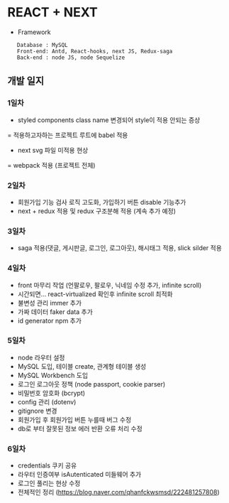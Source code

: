 # REACT + NEXT
 - Framework
 ```
    Database : MySQL
    Front-end: Antd, React-hooks, next JS, Redux-saga
    Back-end : node JS, node Sequelize
```

## 개발 일지

### 1일차

- styled components class name 변경되어 style이 적용 안되는 증상

= 적용하고자하는 프로젝트 루트에 babel 적용

- next svg 파일 미적용 현상

= webpack 적용 (프로젝트 전체)

### 2일차

- 회원가입 기능 검사 로직 고도화, 가입하기 버튼 disable 기능추가
- next + redux 적용 및 redux 구조분해 적용 (계속 추가 예정)

### 3일차

- saga 적용(댓글, 게시판글, 로그인, 로그아웃), 해시태그 적용, slick silder 적용

### 4일차

- front 마무리 작업 (언팔로우, 팔로우, 닉네임 수정 추가, infinite scroll)
- 시간되면... react-virtualized 확인후 infinite scroll 최적화
- 불변성 관리 immer 추가
- 가짜 데이터 faker data 추가
- id generator npm 추가

### 5일차

- node 라우터 설정
- MySQL 도입, 테이블 create, 관계형 테이블 생성
- MySQL Workbench 도입
- 로그인 로그아웃 정책 (node passport, cookie parser)
- 비밀번호 암호화 (bcrypt)
- config 관리 (dotenv)
- gitignore 변경
- 회원가입 후 회원가입 버튼 누를때 버그 수정
- db로 부터 잘못된 정보 에러 반환 오류 처리 수정


### 6일차
 - credentials 쿠키 공유
 - 라우터 인증여부 isAutenticated 미들웨어 추가
 - 로그인 풀리는 현상 수정 
 - 전체적인 정리 (https://blog.naver.com/qhanfckwsmsd/222481257808)
